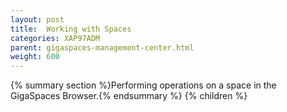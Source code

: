 ```yaml
---
layout: post
title:  Working with Spaces
categories: XAP97ADM
parent: gigaspaces-management-center.html
weight: 600
---
```


{% summary section %}Performing operations on a space in the GigaSpaces Browser.{% endsummary %}
{% children %}
